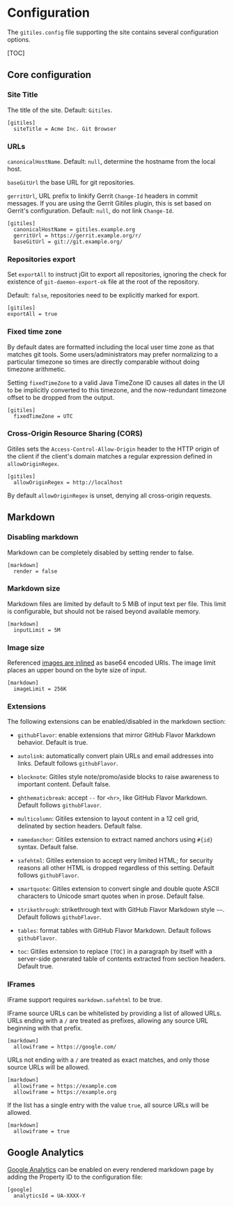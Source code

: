 # Configuration

The `gitiles.config` file supporting the site contains several configuration
options.

[TOC]

## Core configuration

### Site Title

The title of the site. Default: `Gitiles`.

```
[gitiles]
  siteTitle = Acme Inc. Git Browser
```

### URLs

`canonicalHostName`.
Default: `null`, determine the hostname from the local host.

`baseGitUrl` the base URL for git repositories.

`gerritUrl`, URL prefix to linkify Gerrit `Change-Id` headers in commit
messages. If you are using the Gerrit Gitiles plugin, this is set based on
Gerrit's configuration.
Default: `null`, do not link `Change-Id`.

```
[gitiles]
  canonicalHostName = gitiles.example.org
  gerritUrl = https://gerrit.example.org/r/
  baseGitUrl = git://git.example.org/
```

### Repositories export

Set `exportAll` to instruct jGit to export all repositories, ignoring the check
for existence of `git-daemon-export-ok` file at the root of the repository.

Default: `false`, repositories need to be explicitly marked for export.

```
[gitiles]
exportAll = true
```

### Fixed time zone

By default dates are formatted including the local user time zone as that
matches git tools. Some users/administrators may prefer normalizing to a
particular timezone so times are directly comparable without doing timezone
arithmetic.

Setting `fixedTimeZone` to a valid Java TimeZone ID causes all dates in the UI
to be implicitly converted to this timezone, and the now-redundant timezone
offset to be dropped from the output.

```
[gitiles]
  fixedTimeZone = UTC
```

### Cross-Origin Resource Sharing (CORS)

Gitiles sets the `Access-Control-Allow-Origin` header to the
HTTP origin of the client if the client's domain matches a regular
expression defined in `allowOriginRegex`.

```
[gitiles]
  allowOriginRegex = http://localhost
```

By default `allowOriginRegex` is unset, denying all cross-origin requests.

## Markdown

### Disabling markdown

Markdown can be completely disabled by setting render to false.

```
[markdown]
  render = false
```

### Markdown size

Markdown files are limited by default to 5 MiB of input text
per file. This limit is configurable, but should not be raised
beyond available memory.

```
[markdown]
  inputLimit = 5M
```

### Image size

Referenced [images are inlined](#Images) as base64 encoded URIs.
The image limit places an upper bound on the byte size of input.

```
[markdown]
  imageLimit = 256K
```

### Extensions

The following extensions can be enabled/disabled in the markdown
section:

* `githubFlavor`: enable extensions that mirror GitHub Flavor
  Markdown behavior.  Default is true.

* `autolink`: automatically convert plain URLs and email
  addresses into links. Default follows `githubFlavor`.

* `blocknote`: Gitiles style note/promo/aside blocks to raise
  awareness to important content. Default false.

* `ghthematicbreak`: accept `--` for `<hr>`, like GitHub Flavor
  Markdown.  Default follows `githubFlavor`.

* `multicolumn`: Gitiles extension to layout content in a 12 cell
   grid, delinated by section headers. Default false.

* `namedanchor`: Gitiles extension to extract named anchors using
  `#{id}` syntax. Default false.

* `safehtml`: Gitiles extension to accept very limited HTML; for
   security reasons all other HTML is dropped regardless of this
   setting.  Default follows `githubFlavor`.

* `smartquote`: Gitiles extension to convert single and double quote
  ASCII characters to Unicode smart quotes when in prose.  Default
  false.

* `strikethrough`: strikethrough text with GitHub Flavor Markdown
  style `~~`.  Default follows `githubFlavor`.

* `tables`: format tables with GitHub Flavor Markdown.  Default
  follows `githubFlavor`.

* `toc`: Gitiles extension to replace `[TOC]` in a paragraph by itself
  with a server-side generated table of contents extracted from section
  headers.  Default true.

### IFrames

IFrame support requires `markdown.safehtml` to be true.

IFrame source URLs can be whitelisted by providing a list of allowed
URLs. URLs ending with a `/` are treated as prefixes, allowing any source
URL beginning with that prefix.

```
[markdown]
  allowiframe = https://google.com/
```

URLs not ending with a `/` are treated as exact matches, and only those
source URLs will be allowed.


```
[markdown]
  allowiframe = https://example.com
  allowiframe = https://example.org
```

If the list has a single entry with the value `true`, all source URLs
will be allowed.


```
[markdown]
  allowiframe = true
```

## Google Analytics

[Google Analytics](https://www.google.com/analytics/) can be
enabled on every rendered markdown page by adding the Property ID
to the configuration file:

```
[google]
  analyticsId = UA-XXXX-Y
```

